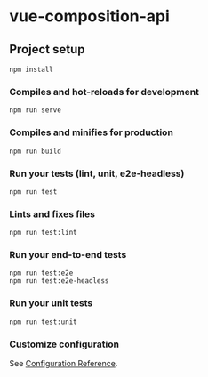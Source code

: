 # vue-composition-api

## Project setup
```
npm install
```

### Compiles and hot-reloads for development
```
npm run serve
```

### Compiles and minifies for production
```
npm run build
```

### Run your tests (lint, unit, e2e-headless)
```
npm run test
```

### Lints and fixes files
```
npm run test:lint
```

### Run your end-to-end tests
```
npm run test:e2e
npm run test:e2e-headless
```

### Run your unit tests
```
npm run test:unit
```

### Customize configuration
See [Configuration Reference](https://cli.vuejs.org/config/).
